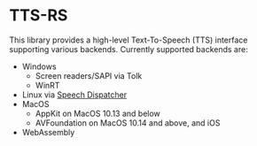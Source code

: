 # TTS-RS

This library provides a high-level Text-To-Speech (TTS) interface supporting various backends. Currently supported backends are:

* Windows
  * Screen readers/SAPI via Tolk
  * WinRT
* Linux via [Speech Dispatcher](https://freebsoft.org/speechd)
* MacOS
  * AppKit on MacOS 10.13 and below
  * AVFoundation on MacOS 10.14 and above, and iOS
* WebAssembly
